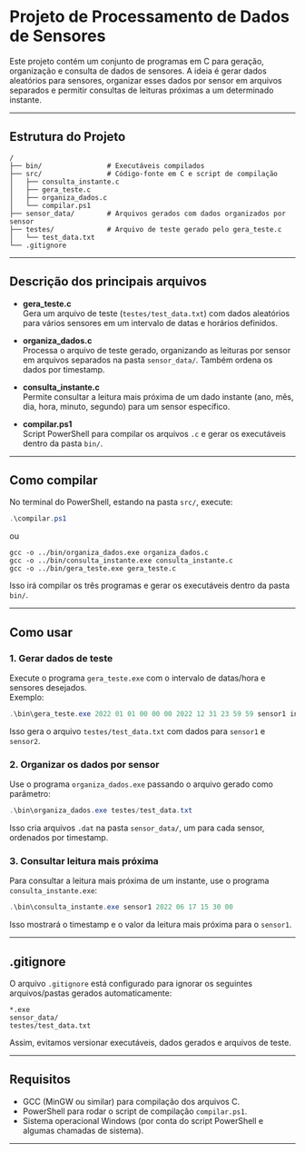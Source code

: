 
# Projeto de Processamento de Dados de Sensores

Este projeto contém um conjunto de programas em C para geração, organização e consulta de dados de sensores. A ideia é gerar dados aleatórios para sensores, organizar esses dados por sensor em arquivos separados e permitir consultas de leituras próximas a um determinado instante.

---

## Estrutura do Projeto

```
/
├── bin/                # Executáveis compilados 
├── src/                # Código-fonte em C e script de compilação
│   ├── consulta_instante.c
│   ├── gera_teste.c
│   ├── organiza_dados.c
│   └── compilar.ps1
├── sensor_data/        # Arquivos gerados com dados organizados por sensor 
├── testes/             # Arquivo de teste gerado pelo gera_teste.c 
│   └── test_data.txt
└── .gitignore          
```

---

## Descrição dos principais arquivos

- **gera_teste.c**  
  Gera um arquivo de teste (`testes/test_data.txt`) com dados aleatórios para vários sensores em um intervalo de datas e horários definidos.

- **organiza_dados.c**  
  Processa o arquivo de teste gerado, organizando as leituras por sensor em arquivos separados na pasta `sensor_data/`. Também ordena os dados por timestamp.

- **consulta_instante.c**  
  Permite consultar a leitura mais próxima de um dado instante (ano, mês, dia, hora, minuto, segundo) para um sensor específico.

- **compilar.ps1**  
  Script PowerShell para compilar os arquivos `.c` e gerar os executáveis dentro da pasta `bin/`.

---

## Como compilar

No terminal do PowerShell, estando na pasta `src/`, execute:

```powershell
.\compilar.ps1
```
ou 
```
gcc -o ../bin/organiza_dados.exe organiza_dados.c
gcc -o ../bin/consulta_instante.exe consulta_instante.c
gcc -o ../bin/gera_teste.exe gera_teste.c

```
Isso irá compilar os três programas e gerar os executáveis dentro da pasta `bin/`.

---

## Como usar

### 1. Gerar dados de teste

Execute o programa `gera_teste.exe` com o intervalo de datas/hora e sensores desejados.  
Exemplo:

```powershell
.\bin\gera_teste.exe 2022 01 01 00 00 00 2022 12 31 23 59 59 sensor1 int sensor2 float
```

Isso gera o arquivo `testes/test_data.txt` com dados para `sensor1` e `sensor2`.

### 2. Organizar os dados por sensor

Use o programa `organiza_dados.exe` passando o arquivo gerado como parâmetro:

```powershell
.\bin\organiza_dados.exe testes/test_data.txt
```

Isso cria arquivos `.dat` na pasta `sensor_data/`, um para cada sensor, ordenados por timestamp.

### 3. Consultar leitura mais próxima

Para consultar a leitura mais próxima de um instante, use o programa `consulta_instante.exe`:

```powershell
.\bin\consulta_instante.exe sensor1 2022 06 17 15 30 00
```

Isso mostrará o timestamp e o valor da leitura mais próxima para o `sensor1`.

---

## .gitignore

O arquivo `.gitignore` está configurado para ignorar os seguintes arquivos/pastas gerados automaticamente:

```
*.exe
sensor_data/
testes/test_data.txt
```

Assim, evitamos versionar executáveis, dados gerados e arquivos de teste.

---

## Requisitos

- GCC (MinGW ou similar) para compilação dos arquivos C.
- PowerShell para rodar o script de compilação `compilar.ps1`.
- Sistema operacional Windows (por conta do script PowerShell e algumas chamadas de sistema).

---

